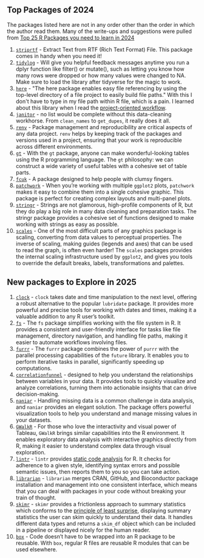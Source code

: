 ## Top Packages of 2024
The packages listed here are not in any order other than the order in which the author read them. Many of the write-ups and suggestions were pulled from [Top 25 R Packages you need to learn in 2024](https://www.r-bloggers.com/2024/08/top-25-r-packages-you-need-to-learn-in-2024/)
1. [`striprtf`](https://github.com/kota7/striprtf) - Extract Text from RTF (Rich Text Format) File. This package comes in handy when you need it!
1. [`tidylog`](https://github.com/elbersb/tidylog) - Will give you helpful feedback messages anytime you run a dplyr function like filter() or mutate(), such as letting you know how many rows were dropped or how many values were changed to NA. Make sure to load the library after tidyverse for the magic to work.
1. [`here`](https://here.r-lib.org/) - "The here package enables easy file referencing by using the top-level directory of a file project to easily build file paths." With this I don't have to type in my file path within R file, which is a pain. I learned about this library when I read the [project-oriented workflow](https://www.tidyverse.org/blog/2017/12/workflow-vs-script/).
2. [`janitor`](https://sfirke.github.io/janitor/articles/janitor.html) - no list would be complete without this data-cleaning workhorse. From `clean_names` to `get_dupes`, it really does it all.
3. [`renv`](https://rstudio.github.io/renv/articles/renv.html) - Package management and reproducibility are critical aspects of any data project. `renv` helps by keeping track of the packages and versions used in a project, ensuring that your work is reproducible across different environments.
4. [`gt`](https://gt.rstudio.com/) - With the `gt` package, anyone can make wonderful-looking tables using the R programming language. The `gt` philosophy: we can construct a wide variety of useful tables with a cohesive set of table parts.
5. [`fcuk`](https://github.com/ThinkR-open/fcuk) - A package designed to help people with clumsy fingers.
6. [`patchwork`](https://patchwork.data-imaginist.com/) - When you’re working with multiple `ggplot2` plots, `patchwork` makes it easy to combine them into a single cohesive graphic. This package is perfect for creating complex layouts and multi-panel plots.
7. [`stringr`](https://stringr.tidyverse.org/) - Strings are not glamorous, high-profile components of R, but they do play a big role in many data cleaning and preparation tasks. The stringr package provides a cohesive set of functions designed to make working with strings as easy as possible.
8. [`scales`](https://scales.r-lib.org/) - One of the most difficult parts of any graphics package is scaling, converting from data values to perceptual properties. The inverse of scaling, making guides (legends and axes) that can be used to read the graph, is often even harder! The `scales` packages provides the internal scaling infrastructure used by `ggplot2`, and gives you tools to override the default breaks, labels, transformations and palettes.

## New packages to Explore in 2025
1. [`clock`](https://clock.r-lib.org/index.html) - `clock` takes date and time manipulation to the next level, offering a robust alternative to the popular `lubridate` package. It provides more powerful and precise tools for working with dates and times, making it a valuable addition to any R user’s toolkit.
2. [`fs`](https://fs.r-lib.org/) - The `fs` package simplifies working with the file system in R. It provides a consistent and user-friendly interface for tasks like file management, directory navigation, and handling file paths, making it easier to automate workflows involving files.
3. [`furrr`](https://furrr.futureverse.org/index.html) - The `furrr` package combines the power of `purrr` with the parallel processing capabilities of the `future` library. It enables you to perform iterative tasks in parallel, significantly speeding up computations.
4. [`correlationfunnel`](https://business-science.github.io/correlationfunnel/) - designed to help you understand the relationships between variables in your data. It provides tools to quickly visualize and analyze correlations, turning them into actionable insights that can drive decision-making.
5. [`naniar`](https://naniar.njtierney.com/) - Handling missing data is a common challenge in data analysis, and `naniar` provides an elegant solution. The package offers powerful visualization tools to help you understand and manage missing values in your datasets.
6. [`GWalkR`](https://github.com/Kanaries/GWalkR) - For those who love the interactivity and visual power of Tableau, `GWalkR` brings similar capabilities into the R environment. It enables exploratory data analysis with interactive graphics directly from R, making it easier to understand complex data through visual exploration.
7. [`lintr`](https://lintr.r-lib.org/index.html) - `lintr` provides [static code analysis](https://en.wikipedia.org/wiki/Static_program_analysis) for R. It checks for adherence to a given style, identifying syntax errors and possible semantic issues, then reports them to you so you can take action.
8. [`librarian`](https://cran.r-project.org/web/packages/librarian/vignettes/intro-to-librarian.html) - `librarian` merges CRAN, GitHub, and Bioconductor package installation and management into one consistent interface, which means that you can deal with packages in your code without breaking your train of thought.
9. [`skimr`](https://github.com/ropensci/skimr) - `skimr` provides a frictionless approach to summary statistics which conforms to the [principle of least surprise](https://en.wikipedia.org/wiki/Principle_of_least_astonishment), displaying summary statistics the user can skim quickly to understand their data. It handles different data types and returns a `skim_df` object which can be included in a pipeline or displayed nicely for the human reader.
10. [`box`](https://github.com/klmr/box) - Code doesn’t have to be wrapped into an R package to be reusable. With `box`, regular R files are reusable R modules that can be used elsewhere. 
